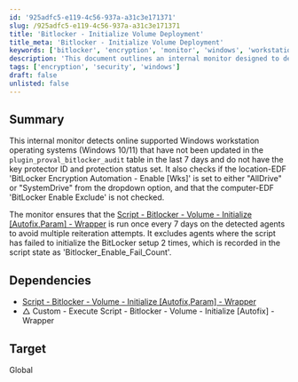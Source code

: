 ```yaml
---
id: '925adfc5-e119-4c56-937a-a31c3e171371'
slug: /925adfc5-e119-4c56-937a-a31c3e171371
title: 'Bitlocker - Initialize Volume Deployment'
title_meta: 'Bitlocker - Initialize Volume Deployment'
keywords: ['bitlocker', 'encryption', 'monitor', 'windows', 'workstation']
description: 'This document outlines an internal monitor designed to detect unsupported Windows workstation operating systems that have not been updated regarding BitLocker encryption status. It checks for specific conditions related to the key protector ID, protection status, and configuration settings, ensuring compliance and proper execution of the associated BitLocker initialization script.'
tags: ['encryption', 'security', 'windows']
draft: false
unlisted: false
---
```


## Summary

This internal monitor detects online supported Windows workstation operating systems (Windows 10/11) that have not been updated in the `plugin_proval_bitlocker_audit` table in the last 7 days and do not have the key protector ID and protection status set. It also checks if the location-EDF 'BitLocker Encryption Automation - Enable [Wks]' is set to either "AllDrive" or "SystemDrive" from the dropdown option, and that the computer-EDF 'BitLocker Enable Exclude' is not checked. 

The monitor ensures that the [Script - Bitlocker - Volume - Initialize [Autofix,Param] - Wrapper](/docs/85513764-8240-40fb-be86-7be910ea62cf) is run once every 7 days on the detected agents to avoid multiple reiteration attempts. It excludes agents where the script has failed to initialize the BitLocker setup 2 times, which is recorded in the script state as 'Bitlocker_Enable_Fail_Count'.

## Dependencies

- [Script - Bitlocker - Volume - Initialize [Autofix,Param] - Wrapper](/docs/85513764-8240-40fb-be86-7be910ea62cf)  
- △ Custom - Execute Script - Bitlocker - Volume - Initialize [Autofix] - Wrapper  

## Target

Global

